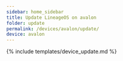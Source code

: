 ```yaml
---
sidebar: home_sidebar
title: Update LineageOS on avalon
folder: update
permalink: /devices/avalon/update/
device: avalon
---
```

{% include templates/device_update.md %}
